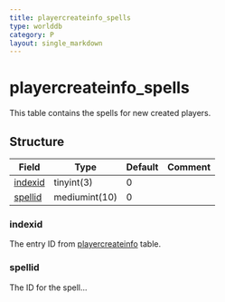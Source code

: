 ```yaml
---
title: playercreateinfo_spells
type: worlddb
category: P
layout: single_markdown
---
```


# playercreateinfo_spells
This table contains the spells for new created players.

## Structure

Field                                                                                 | Type          | Default | Comment
------------------------------------------------------------------------------------- | ------------- | ------- | -------
[indexid](#indexid) | tinyint(3)    | 0       |        
[spellid](#spellid) | mediumint(10) | 0       |        

### indexid

The entry ID from [playercreateinfo](http://www.ascemu.org/wiki/index.php?title=Playercreateinfo "Playercreateinfo") table.

### spellid

The ID for the spell...